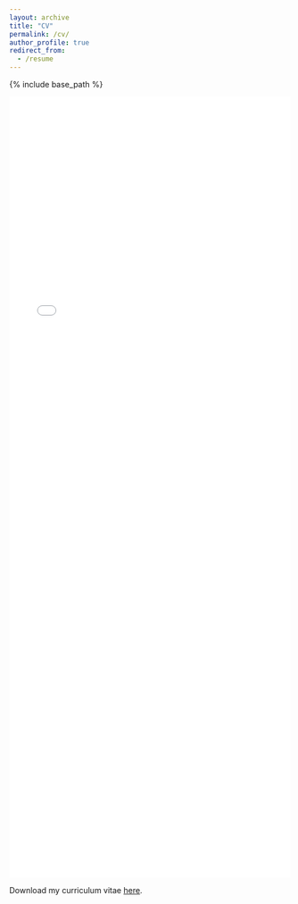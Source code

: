 ```yaml
---
layout: archive
title: "CV"
permalink: /cv/
author_profile: true
redirect_from:
  - /resume
---
```


{% include base_path %}

<iframe src="/files/CV_Thanh-anPham.pdf" width="100%" height="1400" frameborder="no" border="0" marginwidth="0" marginheight="0"></iframe>

Download my curriculum vitae [here](/files/CV_Thanh-anPham.pdf).
